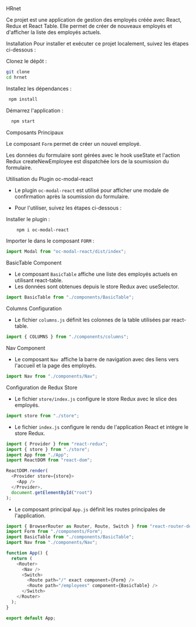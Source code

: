HRnet

Ce projet est une application de gestion des employés créée avec React, Redux et React Table. Elle permet de créer de nouveaux employés et d'afficher la liste des employés actuels.

Installation
Pour installer et exécuter ce projet localement, suivez les étapes ci-dessous :

Clonez le dépôt :

```bash
git clone
cd hrnet
```

Installez les dépendances :

```bash
 npm install
```

Démarrez l'application :

```bash
  npm start
```

Composants Principaux

Le composant `Form` permet de créer un nouvel employé.

Les données du formulaire sont gérées avec le hook useState et l'action Redux createNewEmployee est dispatchée lors de la soumission du formulaire.

Utilisation du Plugin oc-modal-react

- Le plugin `oc-modal-react` est utilisé pour afficher une modale de confirmation après la soumission du formulaire.

- Pour l'utiliser, suivez les étapes ci-dessous :

Installer le plugin :

```bash
    npm i oc-modal-react
```

Importer le dans le composant `FORM` :

```javascript
import Modal from "oc-modal-react/dist/index";
```

BasicTable Component

- Le composant `BasicTable` affiche une liste des employés actuels en utilisant react-table.
- Les données sont obtenues depuis le store Redux avec useSelector.

```javascript
import BasicTable from "./components/BasicTable";
```

Columns Configuration

- Le fichier `columns.js` définit les colonnes de la table utilisées par react-table.

```javascript
import { COLUMNS } from "./components/columns";
```

Nav Component

- Le composant `Nav `affiche la barre de navigation avec des liens vers l'accueil et la page des employés.

```javascript
import Nav from "./components/Nav";
```

Configuration de Redux Store

- Le fichier `store/index.js` configure le store Redux avec le slice des employés.

```javascript
import store from "./store";
```

- Le fichier `index.js` configure le rendu de l'application React et intègre le store Redux.

```javascript
import { Provider } from "react-redux";
import { store } from "./store";
import App from "./App";
import ReactDOM from "react-dom";

ReactDOM.render(
  <Provider store={store}>
    <App />
  </Provider>,
  document.getElementById("root")
);
```

- Le composant principal `App.js` définit les routes principales de l'application.

```javascript
import { BrowserRouter as Router, Route, Switch } from "react-router-dom";
import Form from "./components/Form";
import BasicTable from "./components/BasicTable";
import Nav from "./components/Nav";

function App() {
  return (
    <Router>
      <Nav />
      <Switch>
        <Route path="/" exact component={Form} />
        <Route path="/employees" component={BasicTable} />
      </Switch>
    </Router>
  );
}

export default App;
```

